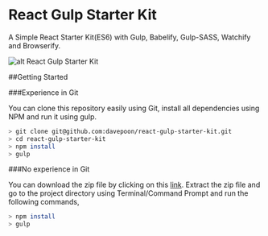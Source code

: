 # React Gulp Starter Kit
A Simple React Starter Kit(ES6) with Gulp, Babelify, Gulp-SASS, Watchify and Browserify.

![alt React Gulp Starter Kit](https://dl.dropboxusercontent.com/u/4806762/react-gulp-starter-kit.png)

##Getting Started

###Experience in Git

You can clone this repository easily using Git, install all dependencies using NPM and run it using gulp.
```bash
> git clone git@github.com:davepoon/react-gulp-starter-kit.git
> cd react-gulp-starter-kit
> npm install
> gulp
```

###No experience in Git

You can download the zip file by clicking on this [link](https://github.com/davepoon/react-gulp-starter-kit/archive/master.zip). 
Extract the zip file and go to the project directory using Terminal/Command Prompt and run the following commands,
```bash
> npm install
> gulp
```
